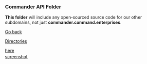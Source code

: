 ### Commander API Folder
**This folder** will include any open-sourced source code for our other subdomains, not just **commander.command.enterprises**.

[Go back](../)

[Directories](#directories)

<div id="directories" style="display:flex;flex-direction:column;gap:2.5px">
    <a href="./">here</a>
    <a href="./screenshot">screenshot</a>
</div>